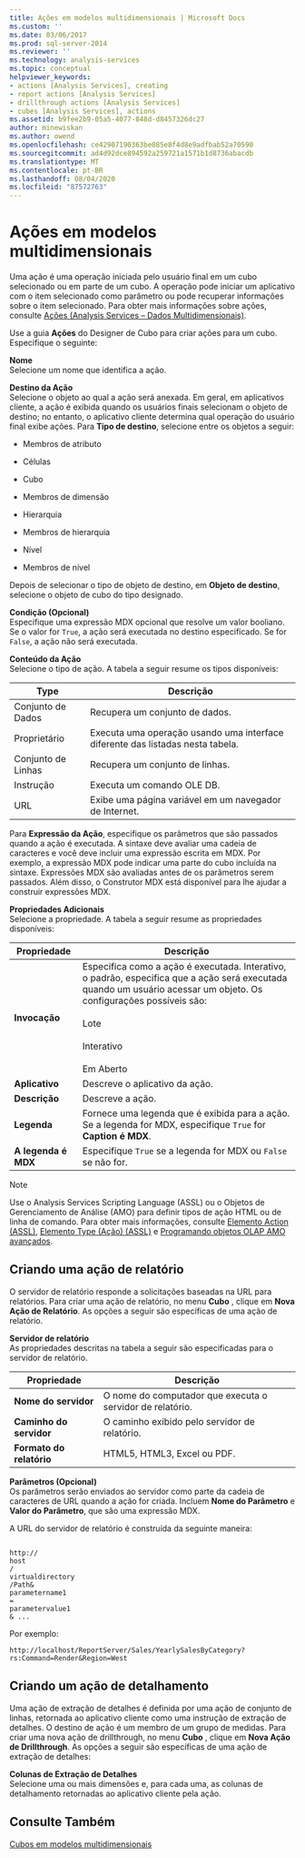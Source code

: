 ```yaml
---
title: Ações em modelos multidimensionais | Microsoft Docs
ms.custom: ''
ms.date: 03/06/2017
ms.prod: sql-server-2014
ms.reviewer: ''
ms.technology: analysis-services
ms.topic: conceptual
helpviewer_keywords:
- actions [Analysis Services], creating
- report actions [Analysis Services]
- drillthrough actions [Analysis Services]
- cubes [Analysis Services], actions
ms.assetid: b9fee2b9-05a5-4077-848d-d8457326dc27
author: minewiskan
ms.author: owend
ms.openlocfilehash: ce42907190363be085e8f4d8e9adfbab52a70590
ms.sourcegitcommit: ad4d92dce894592a259721a1571b1d8736abacdb
ms.translationtype: MT
ms.contentlocale: pt-BR
ms.lasthandoff: 08/04/2020
ms.locfileid: "87572763"
---
```

# <a name="actions-in-multidimensional-models"></a>Ações em modelos multidimensionais
  Uma ação é uma operação iniciada pelo usuário final em um cubo selecionado ou em parte de um cubo. A operação pode iniciar um aplicativo com o item selecionado como parâmetro ou pode recuperar informações sobre o item selecionado. Para obter mais informações sobre ações, consulte [Ações &#40;Analysis Services – Dados Multidimensionais&#41;](actions-analysis-services-multidimensional-data.md).  
  
 Use a guia **Ações** do Designer de Cubo para criar ações para um cubo. Especifique o seguinte:  
  
 **Nome**  
 Selecione um nome que identifica a ação.  
  
 **Destino da Ação**  
 Selecione o objeto ao qual a ação será anexada. Em geral, em aplicativos cliente, a ação é exibida quando os usuários finais selecionam o objeto de destino; no entanto, o aplicativo cliente determina qual operação do usuário final exibe ações. Para **Tipo de destino**, selecione entre os objetos a seguir:  
  
-   Membros de atributo  
  
-   Células  
  
-   Cubo  
  
-   Membros de dimensão  
  
-   Hierarquia  
  
-   Membros de hierarquia  
  
-   Nível  
  
-   Membros de nível  
  
 Depois de selecionar o tipo de objeto de destino, em **Objeto de destino**, selecione o objeto de cubo do tipo designado.  
  
 **Condição (Opcional)**  
 Especifique uma expressão MDX opcional que resolve um valor booliano. Se o valor for `True`, a ação será executada no destino especificado. Se for `False`, a ação não será executada.  
  
 **Conteúdo da Ação**  
 Selecione o tipo de ação. A tabela a seguir resume os tipos disponíveis:  
  
|Type|Descrição|  
|----------|-----------------|  
|Conjunto de Dados|Recupera um conjunto de dados.|  
|Proprietário|Executa uma operação usando uma interface diferente das listadas nesta tabela.|  
|Conjunto de Linhas|Recupera um conjunto de linhas.|  
|Instrução|Executa um comando OLE DB.|  
|URL|Exibe uma página variável em um navegador de Internet.|  
  
 Para **Expressão da Ação**, especifique os parâmetros que são passados quando a ação é executada. A sintaxe deve avaliar uma cadeia de caracteres e você deve incluir uma expressão escrita em MDX. Por exemplo, a expressão MDX pode indicar uma parte do cubo incluída na sintaxe. Expressões MDX são avaliadas antes de os parâmetros serem passados. Além disso, o Construtor MDX está disponível para lhe ajudar a construir expressões MDX.  
  
 **Propriedades Adicionais**  
 Selecione a propriedade. A tabela a seguir resume as propriedades disponíveis:  
  
|Propriedade|Descrição|  
|--------------|-----------------|  
|**Invocação**|Especifica como a ação é executada. Interativo, o padrão, especifica que a ação será executada quando um usuário acessar um objeto. Os configurações possíveis são:<br /><br /> Lote<br /><br /> Interativo<br /><br /> Em Aberto|  
|**Aplicativo**|Descreve o aplicativo da ação.|  
|**Descrição**|Descreve a ação.|  
|**Legenda**|Fornece uma legenda que é exibida para a ação. Se a legenda for MDX, especifique `True` for **Caption é MDX**.|  
|**A legenda é MDX**|Especifique `True` se a legenda for MDX ou `False` se não for.|  
  
> [!NOTE]  
>  Use o Analysis Services Scripting Language (ASSL) ou o Objetos de Gerenciamento de Análise (AMO) para definir tipos de ação HTML ou de linha de comando. Para obter mais informações, consulte [Elemento Action &#40;ASSL&#41;](https://docs.microsoft.com/bi-reference/assl/objects/action-element-assl), [Elemento Type &#40;Ação&#41; &#40;ASSL&#41;](https://docs.microsoft.com/bi-reference/assl/properties/type-element-action-assl) e [Programando objetos OLAP AMO avançados](https://docs.microsoft.com/bi-reference/amo/programming-amo-olap-advanced-objects).  
  
## <a name="creating-a-reporting-action"></a>Criando uma ação de relatório  
 O servidor de relatório responde a solicitações baseadas na URL para relatórios. Para criar uma ação de relatório, no menu **Cubo** , clique em **Nova Ação de Relatório**. As opções a seguir são específicas de uma ação de relatório.  
  
 **Servidor de relatório**  
 As propriedades descritas na tabela a seguir são especificadas para o servidor de relatório.  
  
|Propriedade|Descrição|  
|--------------|-----------------|  
|**Nome do servidor**|O nome do computador que executa o servidor de relatório.|  
|**Caminho do servidor**|O caminho exibido pelo servidor de relatório.|  
|**Formato do relatório**|HTML5, HTML3, Excel ou PDF.|  
  
 **Parâmetros (Opcional)**  
 Os parâmetros serão enviados ao servidor como parte da cadeia de caracteres de URL quando a ação for criada. Incluem **Nome do Parâmetro** e **Valor do Parâmetro**, que são uma expressão MDX.  
  
 A URL do servidor de relatório é construída da seguinte maneira:  
  
```  
  
http://  
host  
/  
virtualdirectory  
/Path&  
parametername1  
=  
parametervalue1  
& ...  
```  
  
 Por exemplo:  
  
```  
http://localhost/ReportServer/Sales/YearlySalesByCategory?rs:Command=Render&Region=West  
```  
  
## <a name="creating-a-drillthrough-action"></a>Criando um ação de detalhamento  
 Uma ação de extração de detalhes é definida por uma ação de conjunto de linhas, retornada ao aplicativo cliente como uma instrução de extração de detalhes. O destino de ação é um membro de um grupo de medidas. Para criar uma nova ação de drillthrough, no menu **Cubo** , clique em **Nova Ação de Drillthrough**. As opções a seguir são específicas de uma ação de extração de detalhes:  
  
 **Colunas de Extração de Detalhes**  
 Selecione uma ou mais dimensões e, para cada uma, as colunas de detalhamento retornadas ao aplicativo cliente pela ação.  
  
## <a name="see-also"></a>Consulte Também  
 [Cubos em modelos multidimensionais](cubes-in-multidimensional-models.md)  
  
  
